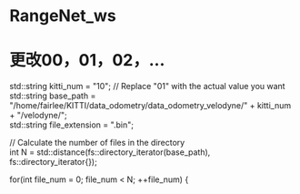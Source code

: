 # RangeNet_ws
# 更改00，01，02，...

std::string kitti_num = "10"; // Replace "01" with the actual value you want <br>
std::string base_path = "/home/fairlee/KITTI/data_odometry/data_odometry_velodyne/" + kitti_num + "/velodyne/";  <br>
std::string file_extension = ".bin";  <br>

 // Calculate the number of files in the directory <br>
int N = std::distance(fs::directory_iterator(base_path), fs::directory_iterator{});  <br>

for(int file_num = 0; file_num < N; ++file_num) {  <br>
